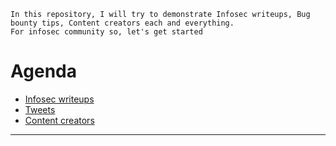 ```
In this repository, I will try to demonstrate Infosec writeups, Bug bounty tips, Content creators each and everything. 
For infosec community so, let's get started
```



# Agenda 
- [Infosec writeups](#Infosec-writeups)
- [Tweets](#Tweets)
- [Content creators](#Content-creators)







-------------------------------------------









